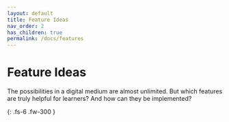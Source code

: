 ```yaml
---
layout: default
title: Feature Ideas
nav_order: 2
has_children: true
permalink: /docs/features
---
```


# Feature Ideas

The possibilities in a digital medium are almost unlimited. But which features are truly helpful for learners? And how can they be implemented? 

{: .fs-6 .fw-300 }
